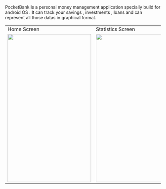 PocketBank Is a personal money management application specially build for android OS . It can track your savings , investments , loans and can represent all those datas in graphical format.
<table>
  <tr>
    <td>Home Screen</td>
     <td>Statistics Screen</td>
     <td>SignIn Screen</td>
  </tr>
  <tr>
    <td><img src="https://user-images.githubusercontent.com/79393396/174012138-36657da8-2942-404d-95f4-09fb53dccc79.jpg" width=270 height=480></td>
    <td><img src="https://user-images.githubusercontent.com/79393396/174035083-801f5c05-e55a-4401-92fc-f4507fc763fd.jpg" width=270 height=480></td>
    <td><img src="https://user-images.githubusercontent.com/79393396/174037876-941804e6-f9a7-48dc-abdd-17aa78ecdff8.jpg" width=270 height=480></td>
     <td><img src="https://user-images.githubusercontent.com/79393396/174038517-66f730c6-259c-4e14-807f-c26fa445e8d3.jpg" width=270 height=480></td>
  </tr>
 </table>

                                                                           
